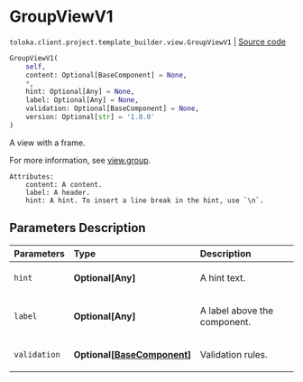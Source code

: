# GroupViewV1
`toloka.client.project.template_builder.view.GroupViewV1` | [Source code](https://github.com/Toloka/toloka-kit/blob/v1.2.1/src/client/project/template_builder/view.py#L183)

```python
GroupViewV1(
    self,
    content: Optional[BaseComponent] = None,
    *,
    hint: Optional[Any] = None,
    label: Optional[Any] = None,
    validation: Optional[BaseComponent] = None,
    version: Optional[str] = '1.0.0'
)
```

A view with a frame.


For more information, see [view.group](https://toloka.ai/docs/template-builder/reference/view.group).

    Attributes:
        content: A content.
        label: A header.
        hint: A hint. To insert a line break in the hint, use `\n`.

## Parameters Description

| Parameters | Type | Description |
| :----------| :----| :-----------|
`hint`|**Optional\[Any\]**|<p>A hint text.</p>
`label`|**Optional\[Any\]**|<p>A label above the component.</p>
`validation`|**Optional\[[BaseComponent](toloka.client.project.template_builder.base.BaseComponent.md)\]**|<p>Validation rules.</p>
